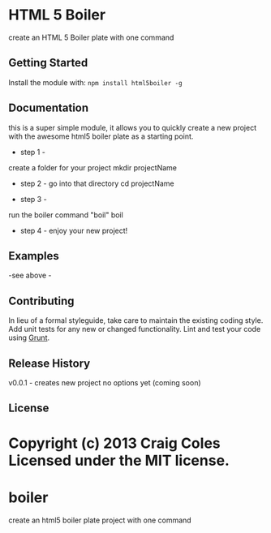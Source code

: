 
# HTML 5 Boiler

create an HTML 5 Boiler plate with one command

## Getting Started
Install the module with: `npm install html5boiler -g`

## Documentation
this is a super simple module, it allows you to quickly create a new project with the awesome html5 boiler plate as a starting point.

- step 1 -

create a folder for your project
mkdir projectName

- step 2 -
go into that directory
cd projectName

- step 3 - 

run the boiler command "boil"
boil

- step 4 -
enjoy your new project!

## Examples
-see above -

## Contributing
In lieu of a formal styleguide, take care to maintain the existing coding style. Add unit tests for any new or changed functionality. Lint and test your code using [Grunt](http://gruntjs.com/).

## Release History
v0.0.1 - creates new project no options yet (coming soon)

## License
Copyright (c) 2013 Craig Coles  
Licensed under the MIT license.
=======
boiler
======

create an html5 boiler plate project with one command

